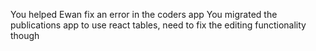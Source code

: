 You helped Ewan fix an error in the coders app You migrated the publications app to use react tables, need to fix the editing functionality though
